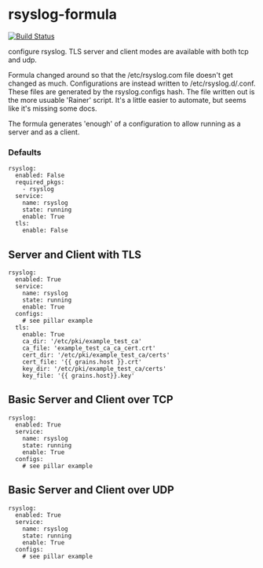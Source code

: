 # rsyslog-formula
[![Build Status](https://travis-ci.org/ssplatt/rsyslog-formula.svg?branch=master)](https://travis-ci.org/ssplatt/rsyslog-formula)

configure rsyslog. TLS server and client modes are available with both tcp and udp.

Formula changed around so that the /etc/rsyslog.com file doesn't get changed as much. Configurations are instead written to /etc/rsyslog.d/<name>.conf. These files are generated by the rsyslog.configs hash. The file written out is the more usuable 'Rainer' script. It's a little easier to automate, but seems like it's missing some docs. 

The formula generates 'enough' of a configuration to allow running as a server and as a client.

### Defaults
```
rsyslog:
  enabled: False
  required_pkgs:
    - rsyslog
  service:
    name: rsyslog
    state: running
    enable: True
  tls:
    enable: False
```
## Server and Client with TLS
```
rsyslog:
  enabled: True
  service:
    name: rsyslog
    state: running
    enable: True
  configs:
    # see pillar example
  tls:
    enable: True
    ca_dir: '/etc/pki/example_test_ca'
    ca_file: 'example_test_ca_ca_cert.crt'
    cert_dir: '/etc/pki/example_test_ca/certs'
    cert_file: '{{ grains.host }}.crt'
    key_dir: '/etc/pki/example_test_ca/certs'
    key_file: '{{ grains.host}}.key'
```
## Basic Server and Client over TCP
```
rsyslog:
  enabled: True
  service:
    name: rsyslog
    state: running
    enable: True
  configs:
    # see pillar example
```
## Basic Server and Client over UDP
```
rsyslog:
  enabled: True
  service:
    name: rsyslog
    state: running
    enable: True
  configs:
    # see pillar example
```
